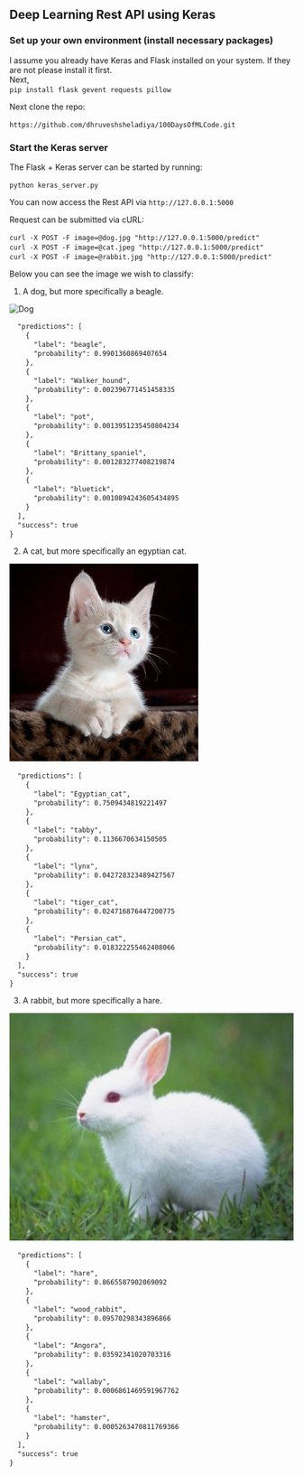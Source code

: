 ## Deep Learning Rest API using Keras

### Set up your own environment (install necessary packages)

I assume you already have Keras and Flask installed on your system. If they are not please install it first.</br>
Next,</br>
```pip install flask gevent requests pillow```

Next clone the repo:

```https://github.com/dhruveshsheladiya/100DaysOfMLCode.git```

### Start the Keras server

The Flask + Keras server can be started by running:

```python keras_server.py```

You can now access the Rest API via ```http://127.0.0.1:5000```

Request can be submitted via cURL:

```curl -X POST -F image=@dog.jpg "http://127.0.0.1:5000/predict"```</br>
```curl -X POST -F image=@cat.jpeg "http://127.0.0.1:5000/predict"```</br>
```curl -X POST -F image=@rabbit.jpg "http://127.0.0.1:5000/predict"```

Below you can see the image we wish to classify:
1. A dog, but more specifically a beagle.

![Dog](https://github.com/Praneet460/100DaysofMLCode/blob/master/July_08_2018/dog.jpg)

```{
  "predictions": [
    {
      "label": "beagle", 
      "probability": 0.9901360869407654
    }, 
    {
      "label": "Walker_hound", 
      "probability": 0.002396771451458335
    }, 
    {
      "label": "pot", 
      "probability": 0.0013951235450804234
    }, 
    {
      "label": "Brittany_spaniel", 
      "probability": 0.001283277408219874
    }, 
    {
      "label": "bluetick", 
      "probability": 0.0010894243605434895
    }
  ], 
  "success": true
} 
```

2. A cat, but more specifically an egyptian cat.

![Cat](https://github.com/Praneet460/100DaysofMLCode/blob/master/July_08_2018/cat.jpeg)


```{
  "predictions": [
    {
      "label": "Egyptian_cat",
      "probability": 0.7509434819221497
    },
    {
      "label": "tabby",
      "probability": 0.1136670634150505
    },
    {
      "label": "lynx",
      "probability": 0.042728323489427567
    },
    {
      "label": "tiger_cat",
      "probability": 0.024716876447200775
    },
    {
      "label": "Persian_cat",
      "probability": 0.018322255462408066
    }
  ],
  "success": true
}
```

3. A rabbit, but more specifically a hare.

![rabbit](https://github.com/Praneet460/100DaysofMLCode/blob/master/July_08_2018/rabbit.jpg)

```{
  "predictions": [
    {
      "label": "hare",
      "probability": 0.8665587902069092
    },
    {
      "label": "wood_rabbit",
      "probability": 0.09570298343896866
    },
    {
      "label": "Angora",
      "probability": 0.03592341020703316
    },
    {
      "label": "wallaby",
      "probability": 0.0006861469591967762
    },
    {
      "label": "hamster",
      "probability": 0.0005263470811769366
    }
  ],
  "success": true
}
```
